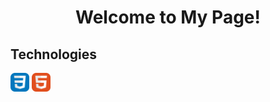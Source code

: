 <h1 align=center>Welcome to My Page!</h1>
<!--START_SECTION:waka-->
<!--END_SECTION:waka-->
<h2>Technologies</h2>
<img display=inline-block width=30px src = "images/CSS.svg">
<img display=inline-block width=30px src = "images/HTML.svg">

